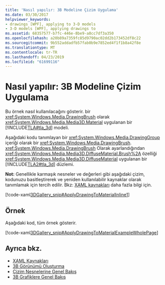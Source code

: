 ```yaml
---
title: 'Nasıl yapılır: 3B Modeline Çizim Uygulama'
ms.date: 03/30/2017
helpviewer_keywords:
- drawings [WPF], applying to 3-D models
- 3-D models [WPF], applying drawings to
ms.assetid: 68357577-b7fc-446e-8be9-a8cc7df3a350
ms.openlocfilehash: a20b89a7359fc85d9790ac02dd2b173452df8c22
ms.sourcegitcommit: 9b552addadfb57fab0b9e7852ed4f1f1b8a42f8e
ms.translationtype: MT
ms.contentlocale: tr-TR
ms.lasthandoff: 04/23/2019
ms.locfileid: "61699116"
---
```

# <a name="how-to-apply-a-drawing-to-a-3-d-model"></a>Nasıl yapılır: 3B Modeline Çizim Uygulama
Bu örnek nasıl kullanılacağını gösterir. bir <xref:System.Windows.Media.DrawingBrush> olarak <xref:System.Windows.Media.Media3D.Material> uygulanan bir [!INCLUDE[TLA#tla_3d](../../../../includes/tlasharptla-3d-md.md)] modeli.  
  
 Aşağıdaki kodu tanımlayan bir <xref:System.Windows.Media.DrawingGroup> içeriği olarak bir <xref:System.Windows.Media.DrawingBrush>.  <xref:System.Windows.Media.DrawingBrush> Olarak ayarlandığından <xref:System.Windows.Media.Media3D.DiffuseMaterial.Brush%2A> özelliği <xref:System.Windows.Media.Media3D.DiffuseMaterial> uygulanan bir [!INCLUDE[TLA2#tla_3d](../../../../includes/tla2sharptla-3d-md.md)] düzlemi.  
  
 **Not:** Genellikle karmaşık nesneler ve değerleri gibi aşağıdaki çizim, kodunuzu basitleştirerek ve yeniden kullanılabilir kaynaklar olarak tanımlamak için tercih edilir. Bkz: [XAML kaynakları](../advanced/xaml-resources.md) daha fazla bilgi için.  
  
 [!code-xaml[3DGallery_snip#ApplyDrawingToMaterialInline1](~/samples/snippets/csharp/VS_Snippets_Wpf/3DGallery_snip/CS/ApplyDrawingToMaterialExample.xaml#applydrawingtomaterialinline1)]  
  
## <a name="example"></a>Örnek  
 Aşağıdaki kod, tüm örnek gösterir.  
  
 [!code-xaml[3DGallery_snip#ApplyDrawingToMaterialExampleWholePage](~/samples/snippets/csharp/VS_Snippets_Wpf/3DGallery_snip/CS/ApplyDrawingToMaterialExample.xaml#applydrawingtomaterialexamplewholepage)]  
  
## <a name="see-also"></a>Ayrıca bkz.

- [XAML Kaynakları](../advanced/xaml-resources.md)
- [3B Görünümü Oluşturma](how-to-create-a-3-d-scene.md)
- [Çizim Nesnelerine Genel Bakış](drawing-objects-overview.md)
- [3B Grafiklere Genel Bakış](3-d-graphics-overview.md)
